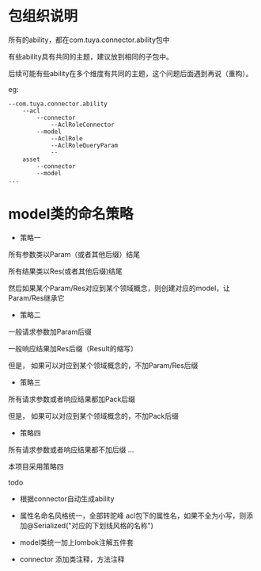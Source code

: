 # 包组织说明
所有的ability，都在com.tuya.connector.ability包中

有些ability具有共同的主题，建议放到相同的子包中。

后续可能有些ability在多个维度有共同的主题，这个问题后面遇到再说（重构）。

eg:
```
--com.tuya.connector.ability
    --acl
        --connector
            --AclRoleConnector
        --model
            --AclRole
            --AclRoleQueryParam
            --
    asset
        --connector
        --model
...
```
# model类的命名策略
- 策略一

所有参数类以Param（或者其他后缀）结尾
  
所有结果类以Res(或者其他后缀)结尾

然后如果某个Param/Res对应到某个领域概念，则创建对应的model，让Param/Res继承它

- 策略二

一般请求参数加Param后缀
  
一般响应结果加Res后缀（Result的缩写）

但是， 如果可以对应到某个领域概念的，不加Param/Res后缀
  
- 策略三

所有请求参数或者响应结果都加Pack后缀

但是， 如果可以对应到某个领域概念的，不加Pack后缀

- 策略四 
  
所有请求参数或者响应结果都不加后缀
...
  
本项目采用策略四

todo
- 根据connector自动生成ability
- 属性名命名风格统一，全部转驼峰
acl包下的属性名，如果不全为小写，则添加@Serialized("对应的下划线风格的名称")
  
- model类统一加上lombok注解五件套
- connector 添加类注释，方法注释


